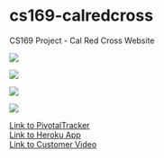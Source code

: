 # cs169-calredcross
CS169 Project - Cal Red Cross Website 


<a href="https://codeclimate.com/github/rails/rails"><img src="https://codeclimate.com/github/rails/rails/badges/gpa.svg" /></a>

<a href="https://codeclimate.com/github/rails/rails/coverage"><img src="https://codeclimate.com/github/rails/rails/badges/coverage.svg" /></a>

<a href="https://codeclimate.com/github/rails/rails"><img src="https://codeclimate.com/github/rails/rails/badges/issue_count.svg" /></a>


<a href="https://travis-ci.org"><img src = "https://travis-ci.org/hiftekhar/cs169-calredcross.svg?branch=master" />
</a>

<a href="https://www.pivotaltracker.com/n/projects/1885881"><div>Link to PivotalTracker</div></a>
<a href="https://shrouded-atoll-13659.herokuapp.com/"><div>Link to Heroku App</div></a>
<a href="https://www.youtube.com/watch?v=ikJCHKU3v2U&feature=youtu.be"><div>Link to Customer Video</div></a>